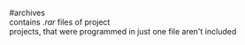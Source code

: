 #archives  
contains *.rar* files of project  
projects, that were programmed in just one file aren't included
